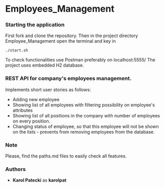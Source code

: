 # Employees_Management


### Starting the application

First fork and clone the repository. Then in the project directory Employee_Management open the terminal and key in

```
./start.sh
```

To check functionalities use Postman preferably on localhost:5555/
The project uses embedded H2 database.

### REST API for company's employees management. 

Implements short user stories as follows:

* Adding new employee
* Showing list of all employees with filtering possibility on employee's attributes
* Showing list of all positions in the company with number of employees on every position.
* Changing status of employee, so that this employee will not be shown on the lists - prevents from removing employees from the database.

### Note

Please, find the paths.md files to easily check all features.

### Authors

* **Karol Patecki** as **karolpat** 

